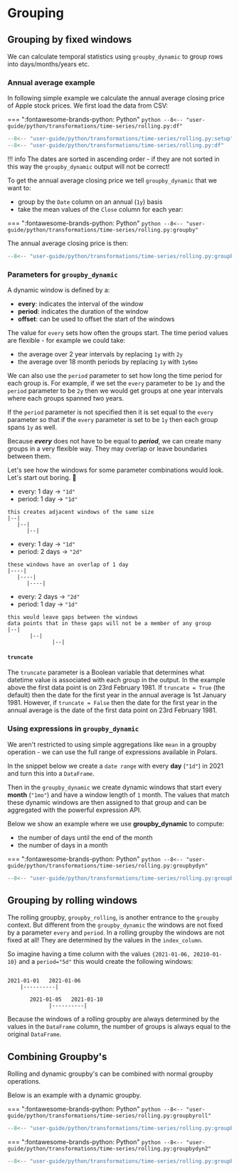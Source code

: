 # Grouping

## Grouping by fixed windows

We can calculate temporal statistics using `groupby_dynamic` to group rows into days/months/years etc.

### Annual average example

In following simple example we calculate the annual average closing price of Apple stock prices. We first load the data from CSV:

=== ":fontawesome-brands-python: Python"
    ``` python
    --8<-- "user-guide/python/transformations/time-series/rolling.py:df"
    ```

```python exec="on" result="text" session="user-guide/transformations/ts/rolling"
--8<-- "user-guide/python/transformations/time-series/rolling.py:setup"
--8<-- "user-guide/python/transformations/time-series/rolling.py:df"
```

!!! info 
    The dates are sorted in ascending order - if they are not sorted in this way the `groupby_dynamic` output will not be correct!

To get the annual average closing price we tell `groupby_dynamic` that we want to:

- group by the `Date` column on an annual (`1y`) basis
- take the mean values of the `Close` column for each year:

=== ":fontawesome-brands-python: Python"
    ``` python
    --8<-- "user-guide/python/transformations/time-series/rolling.py:groupby"
    ```

The annual average closing price is then:

```python exec="on" result="text" session="user-guide/transformations/ts/rolling"
--8<-- "user-guide/python/transformations/time-series/rolling.py:groupby"
```

### Parameters for `groupby_dynamic`

A dynamic window is defined by a:

- **every**: indicates the interval of the window
- **period**: indicates the duration of the window
- **offset**: can be used to offset the start of the windows

The value for `every` sets how often the groups start. The time period values are flexible - for example we could take:

- the average over 2 year intervals by replacing `1y` with `2y`
- the average over 18 month periods by replacing `1y` with `1y6mo`

We can also use the `period` parameter to set how long the time period for each group is. For example, if we set the `every` parameter to be `1y` and the `period` parameter to be `2y` then we would get groups at one year intervals where each groups spanned two years.

If the `period` parameter is not specified then it is set equal to the `every` parameter so that if the `every` parameter is set to be `1y` then each group spans `1y` as well.

Because _**every**_ does not have to be equal to _**period**_, we can create many groups in a very flexible way. They may overlap
or leave boundaries between them.

Let's see how the windows for some parameter combinations would look. Let's start out boring. 🥱

>

- every: 1 day -> `"1d"`
- period: 1 day -> `"1d"`

```text
this creates adjacent windows of the same size
|--|
   |--|
      |--|
```

>

- every: 1 day -> `"1d"`
- period: 2 days -> `"2d"`

```text
these windows have an overlap of 1 day
|----|
   |----|
      |----|
```

>

- every: 2 days -> `"2d"`
- period: 1 day -> `"1d"`

```text
this would leave gaps between the windows
data points that in these gaps will not be a member of any group
|--|
       |--|
              |--|
```

#### `truncate`

The `truncate` parameter is a Boolean variable that determines what datetime value is associated with each group in the output. In the example above the first data point is on 23rd February 1981. If `truncate = True` (the default) then the date for the first year in the annual average is 1st January 1981. However, if `truncate = False` then the date for the first year in the annual average is the date of the first data point on 23rd February 1981.

### Using expressions in `groupby_dynamic`

We aren't restricted to using simple aggregations like `mean` in a groupby operation - we can use the full range of expressions available in Polars.

In the snippet below we create a `date range` with every **day** (`"1d"`) in 2021 and turn this into a `DataFrame`.

Then in the `groupby_dynamic` we create dynamic windows that start every **month** (`"1mo"`) and have a window length of `1` month. The values that match these dynamic windows are then assigned to that group and can be aggregated with the powerful expression API.

Below we show an example where we use **groupby_dynamic** to compute:

- the number of days until the end of the month
- the number of days in a month

=== ":fontawesome-brands-python: Python"
    ``` python
    --8<-- "user-guide/python/transformations/time-series/rolling.py:groupbydyn"
    ```

```python exec="on" result="text" session="user-guide/transformations/ts/rolling"
--8<-- "user-guide/python/transformations/time-series/rolling.py:groupbydyn"
```


## Grouping by rolling windows

The rolling groupby, `groupby_rolling`, is another entrance to the `groupby` context. But different from the `groupby_dynamic` the windows are
not fixed by a parameter `every` and `period`. In a rolling groupby the windows are not fixed at all! They are determined
by the values in the `index_column`.

So imagine having a time column with the values `{2021-01-06, 20210-01-10}` and a `period="5d"` this would create the following
windows:

```text

2021-01-01   2021-01-06
    |----------|

       2021-01-05   2021-01-10
             |----------|
```

Because the windows of a rolling groupby are always determined by the values in the `DataFrame` column, the number of
groups is always equal to the original `DataFrame`.

## Combining Groupby's

Rolling and dynamic groupby's can be combined with normal groupby operations.

Below is an example with a dynamic groupby.

=== ":fontawesome-brands-python: Python"
    ``` python
    --8<-- "user-guide/python/transformations/time-series/rolling.py:groupbyroll"
    ```
    
```python exec="on" result="text" session="user-guide/transformations/ts/rolling"
--8<-- "user-guide/python/transformations/time-series/rolling.py:groupbyroll"
```

=== ":fontawesome-brands-python: Python"
    ``` python
    --8<-- "user-guide/python/transformations/time-series/rolling.py:groupbydyn2"
    ```

```python exec="on" result="text" session="user-guide/transformations/ts/rolling"
--8<-- "user-guide/python/transformations/time-series/rolling.py:groupbydyn2"
```